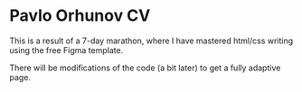 # Pavlo Orhunov CV
This is a result of a 7-day marathon, where I have mastered html/css writing using the free Figma template.

There will be modifications of the code (a bit later) to get a fully adaptive page.

